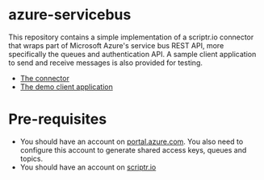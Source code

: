 # azure-servicebus

This repository contains a simple implementation of a scriptr.io connector that wraps part of Microsoft Azure's service bus REST API, more specifically the queues and authentication API. A sample client application to send and receive messages is also provided for testing.

- [The connector](./azure/servicebus)
- [The demo client application](./servicebusclient)

# Pre-requisites

- You should have an account on [portal.azure.com](https://portal.azure.com). You also need to configure this account to generate shared access keys, queues and topics.
- You should have an account on [scriptr.io](https://www.scriptr.io/workspace)


